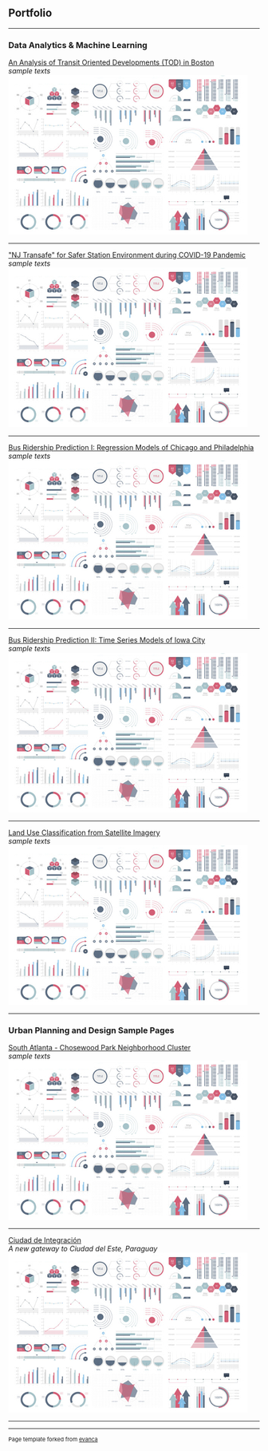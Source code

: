 ## Portfolio

---

### Data Analytics & Machine Learning

[An Analysis of Transit Oriented Developments (TOD) in Boston](/sample_page)   
*sample texts*
<img src="images/dummy_thumbnail.jpg?raw=true"/>

---
["NJ Transafe" for Safer Station Environment during COVID-19 Pandemic](/pdf/sample_presentation.pdf)   
*sample texts*
<img src="images/dummy_thumbnail.jpg?raw=true"/>

---
[Bus Ridership Prediction I: Regression Models of Chicago and Philadelphia](http://example.com/)   
*sample texts*
<img src="images/dummy_thumbnail.jpg?raw=true"/>

---
[Bus Ridership Prediction II: Time Series Models of Iowa City](http://example.com/)   
*sample texts*
<img src="images/dummy_thumbnail.jpg?raw=true"/>

---
[Land Use Classification from Satellite Imagery](http://example.com/)   
*sample texts*
<img src="images/dummy_thumbnail.jpg?raw=true"/>

---
### Urban Planning and Design Sample Pages

[South Atlanta - Chosewood Park Neighborhood Cluster](http://example.com/)   
*sample texts*
<img src="images/dummy_thumbnail.jpg?raw=true"/>

---
[Ciudad de Integración](http://example.com/)   
*A new gateway to Ciudad del Este, Paraguay*
<img src="images/dummy_thumbnail.jpg?raw=true"/>

---




---
<p style="font-size:11px">Page template forked from <a href="https://github.com/evanca/quick-portfolio">evanca</a></p>
<!-- Remove above link if you don't want to attibute -->
